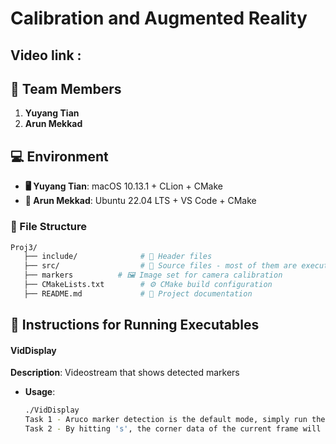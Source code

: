 # Calibration and Augmented Reality

## Video link : 

## 👥 Team Members
1. **Yuyang Tian**
2. **Arun Mekkad**

## 💻 Environment
- **🖥️ Yuyang Tian**: macOS 10.13.1 + CLion + CMake
- **🐧 Arun Mekkad**: Ubuntu 22.04 LTS + VS Code + CMake

### 📂 File Structure
```bash
Proj3/
   ├── include/              # 📁 Header files
   ├── src/                  # 📁 Source files - most of them are executables.
   ├── markers          # 🖼️ Image set for camera calibration
   ├── CMakeLists.txt        # ⚙️ CMake build configuration
   ├── README.md             # 📖 Project documentation
```

## 📌 Instructions for Running Executables

#### **VidDisplay**
**Description**: Videostream that shows detected markers
- **Usage**:
  ```bash
  ./VidDisplay 
  Task 1 - Aruco marker detection is the default mode, simply run the program. The detected corner will be drawn and be printed out the size
  Task 2 - By hitting 's', the corner data of the current frame will be stored for calibration.
 ```